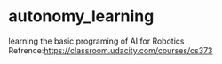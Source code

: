 # autonomy_learning
learning the basic programing of AI for Robotics
Refrence:https://classroom.udacity.com/courses/cs373
